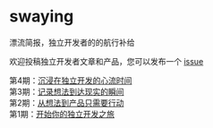 # swaying
漂流简报，独立开发者的的航行补给

欢迎投稿独立开发者文章和产品，您可以发布一个 [issue](https://github.com/isixe/swaying/issues?q=sort%3Aupdated-desc+is%3Aissue+is%3Aopen)

第4期：[沉浸在独立开发的心流时间](https://github.com/isixe/swaying/blob/main/docs/%E6%B2%89%E6%B5%B8%E5%9C%A8%E7%8B%AC%E7%AB%8B%E5%BC%80%E5%8F%91%E7%9A%84%E5%BF%83%E6%B5%81%E6%97%B6%E9%97%B4.md)  
第3期：[记录想法到达现实的瞬间](https://github.com/isixe/swaying/blob/main/docs/%E8%AE%B0%E5%BD%95%E6%83%B3%E6%B3%95%E5%88%B0%E8%BE%BE%E7%8E%B0%E5%AE%9E%E7%9A%84%E7%9E%AC%E9%97%B4.md)  
第2期：[从想法到产品只需要行动](https://github.com/isixe/swaying/blob/main/docs/%E4%BB%8E%E6%83%B3%E6%B3%95%E5%88%B0%E4%BA%A7%E5%93%81%E5%8F%AA%E9%9C%80%E8%A6%81%E8%A1%8C%E5%8A%A8.md)  
第1期：[开始你的独立开发之旅](https://github.com/isixe/swaying/blob/main/docs/%E5%BC%80%E5%A7%8B%E4%BD%A0%E7%9A%84%E7%8B%AC%E7%AB%8B%E5%BC%80%E5%8F%91%E4%B9%8B%E6%97%85.md)  